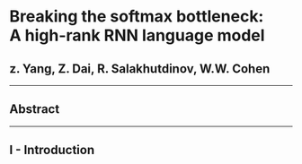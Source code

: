 # Breaking the softmax bottleneck: <br> A high-rank RNN language model

## z. Yang, Z. Dai, R. Salakhutdinov, W.W. Cohen



---



## Abstract



---



## I - Introduction
